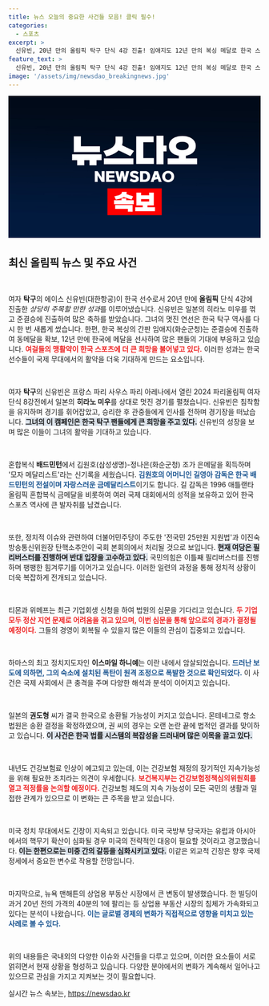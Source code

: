 ```yaml
---
title: 뉴스 오늘의 중요한 사건들 모음! 클릭 필수!
categories:
  - 스포츠
excerpt: >
  신유빈, 20년 만의 올림픽 탁구 단식 4강 진출! 임애지도 12년 만의 복싱 메달로 한국 스포츠 역사에 새로운 장을 열었다. 두 여성 선수의 눈부신 활약이 한국의 희망을 밝힌다!
feature_text: >
  신유빈, 20년 만의 올림픽 탁구 단식 4강 진출! 임애지도 12년 만의 복싱 메달로 한국 스포츠 역사에 새로운 장을 열었다. 두 여성 선수의 눈부신 활약이 한국의 희망을 밝힌다!
image: '/assets/img/newsdao_breakingnews.jpg'
---
```


<p><img src="/assets/img/newsdao_breakingnews.jpg" alt="pcversion 속보" /></p>

<h2 data-ke-size="size26">최신 올림픽 뉴스 및 주요 사건</h2>

<p data-ke-size="size16">&nbsp;</p>

<p>여자 <b>탁구</b>의 에이스 신유빈(대한항공)이 한국 선수로서 20년 만에 <b>올림픽</b> 단식 4강에 진출한 <em>상당히 주목할 만한 성과</em>를 이루어냈습니다. 신유빈은 일본의 히라노 미우를 꺾고 준결승에 진출하여 많은 축하를 받았습니다. 그녀의 멋진 연선은 한국 탁구 역사를 다시 한 번 새롭게 썼습니다. 한편, 한국 복싱의 간판 임애지(화순군청)는 준결승에 진출하여 동메달을 확보, 12년 만에 한국에 메달을 선사하여 많은 팬들의 기대에 부응하고 있습니다. <b><span style="color: #ee2323;">여걸들의 맹활약이 한국 스포츠에 더 큰 희망을 불어넣고 있다.</span></b> 이러한 성과는 한국 선수들이 국제 무대에서의 활약을 더욱 기대하게 만드는 요소입니다.</p>

<p data-ke-size="size16">&nbsp;</p>

<p>여자 <b>탁구</b>의 신유빈은 프랑스 파리 사우스 파리 아레나에서 열린 2024 파리올림픽 여자 단식 8강전에서 일본의 <b>히라노 미우</b>를 상대로 멋진 경기를 펼쳤습니다. 신유빈은 침착함을 유지하며 경기를 휘어잡았고, 승리한 후 관중들에게 인사를 전하며 경기장을 떠났습니다. <b><span style="background-color: #21538527;">그녀의 이 캠페인은 한국 탁구 팬들에게 큰 희망을 주고 있다.</span></b> 신유빈의 성장을 보며 많은 이들이 그녀의 활약을 기대하고 있습니다.</p>

<p data-ke-size="size16">&nbsp;</p>

<p>혼합복식 <b>배드민턴</b>에서 김원호(삼성생명)-정나은(화순군청) 조가 은메달을 획득하며 '모자 메달리스트'라는 신기록을 세웠습니다. <b><span style="color: #1a5490;">김원호의 어머니인 길영아 감독은 한국 배드민턴의 전설이며 자랑스러운 금메달리스트</span></b>이기도 합니다. 길 감독은 1996 애틀랜타 올림픽 혼합복식 금메달을 비롯하여 여러 국제 대회에서의 성적을 보유하고 있어 한국 스포츠 역사에 큰 발자취를 남겼습니다.</p>

<p data-ke-size="size16">&nbsp;</p>

<p>또한, 정치적 이슈와 관련하여 더불어민주당이 주도한 '전국민 25만원 지원법'과 이진숙 방송통신위원장 탄핵소추안이 국회 본회의에서 처리될 것으로 보입니다. <b><span style="background-color: #21538527;">현재 여당은 필리버스터를 진행하며 반대 입장을 고수하고 있다.</span></b> 국민의힘은 이틀째 필리버스터를 진행하며 팽팽한 힘겨루기를 이어가고 있습니다. 이러한 일련의 과정을 통해 정치적 상황이 더욱 복잡하게 전개되고 있습니다.</p>

<p data-ke-size="size16">&nbsp;</p>

<p>티몬과 위메프는 최근 기업회생 신청을 하여 법원의 심문을 기다리고 있습니다. <b><span style="color: #ee2323;">두 기업 모두 정산 지연 문제로 어려움을 겪고 있으며, 이번 심문을 통해 앞으로의 경과가 결정될 예정이다.</span></b> 그들의 경영이 회복될 수 있을지 많은 이들의 관심이 집중되고 있습니다.</p>

<p data-ke-size="size16">&nbsp;</p>

<p>하마스의 최고 정치지도자인 <b>이스마일 하니예</b>는 이란 내에서 암살되었습니다. <b><span style="color: #1a5490;">드러난 보도에 의하면, 그의 숙소에 설치된 폭탄이 원격 조정으로 폭발한 것으로 확인되었다.</span></b> 이 사건은 국제 사회에서 큰 충격을 주며 다양한 해석과 분석이 이어지고 있습니다.</p>

<p data-ke-size="size16">&nbsp;</p>

<p>일본의 <b>권도형</b> 씨가 결국 한국으로 송환될 가능성이 커지고 있습니다. 몬테네그로 항소법원은 송환 결정을 확정하였으며, 권 씨의 경우는 오랜 논란 끝에 법적인 결과를 맞이하고 있습니다. <b><span style="background-color: #21538527;">이 사건은 한국 법률 시스템의 복잡성을 드러내며 많은 이목을 끌고 있다.</span></b></p>

<p data-ke-size="size16">&nbsp;</p>

<p>내년도 건강보험료 인상이 예고되고 있는데, 이는 건강보험 재정의 장기적인 지속가능성을 위해 필요한 조치라는 의견이 우세합니다. <b><span style="color: #ee2323;">보건복지부는 건강보험정책심의위원회를 열고 적정률을 논의할 예정이다.</span></b> 건강보험 제도의 지속 가능성이 모든 국민의 생활과 밀접한 관계가 있으므로 이 변화는 큰 주목을 받고 있습니다.</p>

<p data-ke-size="size16">&nbsp;</p>

<p>미국 정치 무대에서도 긴장이 지속되고 있습니다. 미국 국방부 당국자는 유럽과 아시아에서의 핵무기 확산이 심화될 경우 미국의 전략적인 대응이 필요할 것이라고 경고했습니다. <b><span style="background-color: #21538527;">이는 한편으로는 미중 간의 갈등을 심화시키고 있다.</span></b> 이같은 외교적 긴장은 향후 국제정세에서 중요한 변수로 작용할 전망입니다.</p>

<p data-ke-size="size16">&nbsp;</p>

<p>마지막으로, 뉴욕 맨해튼의 상업용 부동산 시장에서 큰 변동이 발생했습니다. 한 빌딩이 과거 20년 전의 가격의 40분의 1에 팔리는 등 상업용 부동산 시장의 침체가 가속화되고 있다는 분석이 나왔습니다. <b><span style="color: #1a5490;">이는 글로벌 경제의 변화가 직접적으로 영향을 미치고 있는 사례로 볼 수 있다.</span></b></p>

<p data-ke-size="size16">&nbsp;</p>

<p>위의 내용들은 국내외의 다양한 이슈와 사건들을 다루고 있으며, 이러한 요소들이 서로 얽히면서 현재 상황을 형성하고 있습니다. 다양한 분야에서의 변화가 계속해서 일어나고 있으므로 관심을 가지고 지켜보는 것이 필요합니다.</p>
실시간 뉴스 속보는, <a href="https://newsdao.kr" rel="dofollow">https://newsdao.kr</a>


